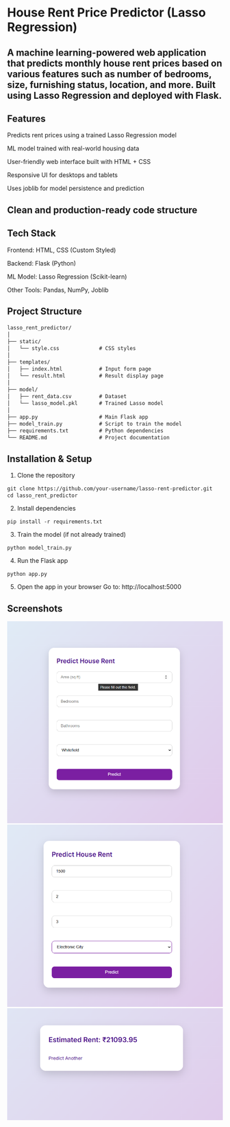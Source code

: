 # House Rent Price Predictor (Lasso Regression)
   
 A machine learning-powered web application that predicts monthly house rent prices based on various features such as number of bedrooms, size, furnishing status, location, and more. Built using Lasso Regression and deployed with Flask.
---
## Features  
Predicts rent prices using a trained Lasso Regression model

ML model trained with real-world housing data

User-friendly web interface built with HTML + CSS

Responsive UI for desktops and tablets

Uses joblib for model persistence and prediction

Clean and production-ready code structure
---
## Tech Stack
Frontend: HTML, CSS (Custom Styled)

Backend: Flask (Python)

ML Model: Lasso Regression (Scikit-learn)

Other Tools: Pandas, NumPy, Joblib

## Project Structure
```
lasso_rent_predictor/
│
├── static/
│   └── style.css             # CSS styles
│
├── templates/
│   ├── index.html            # Input form page
│   └── result.html           # Result display page
│
├── model/
│   ├── rent_data.csv         # Dataset
│   └── lasso_model.pkl       # Trained Lasso model
│
├── app.py                    # Main Flask app
├── model_train.py            # Script to train the model
├── requirements.txt          # Python dependencies
└── README.md                 # Project documentation
```

## Installation & Setup
1. Clone the repository
```
git clone https://github.com/your-username/lasso-rent-predictor.git
cd lasso_rent_predictor
```

2. Install dependencies
```
pip install -r requirements.txt
```
3. Train the model (if not already trained)
```
python model_train.py
```
4. Run the Flask app
```
python app.py
```
5. Open the app in your browser
Go to: http://localhost:5000

## Screenshots
![alt text](<Screenshot 2025-08-02 101950.png>)
![alt text](<Screenshot 2025-08-02 102107.png>)
![alt text](<Screenshot 2025-08-02 102116.png>)